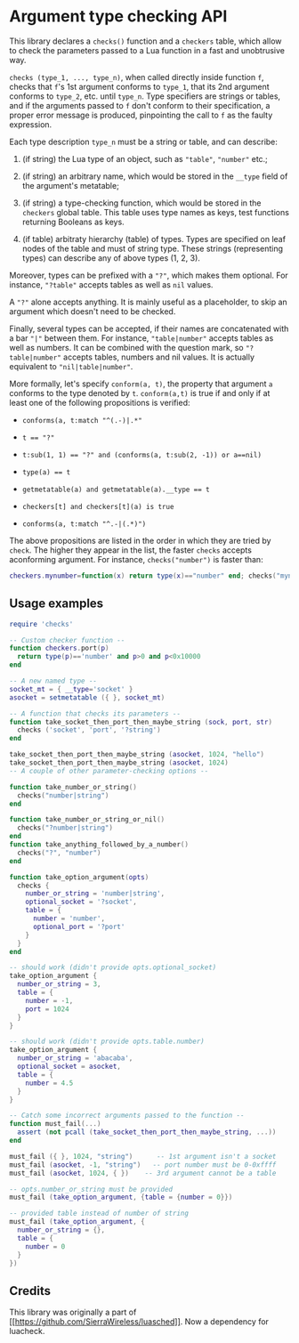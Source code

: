 # Argument type checking API

This library declares a `checks()` function and a `checkers` table, which
allow to check the parameters passed to a Lua function in a fast and
unobtrusive  way.

`checks (type_1, ..., type_n)`, when called directly inside function
`f`, checks that `f`'s 1st argument conforms to `type_1`, that its 2nd
argument conforms to `type_2`, etc. until `type_n`. Type specifiers
are strings or tables, and if the arguments passed
to `f` don't conform to their specification, a proper error message is produced,
pinpointing the call to `f` as the faulty expression.

Each type description `type_n` must be a string or table, and can describe:

1. (if string) the Lua type of an object, such as `"table"`, `"number"` etc.;

2. (if string) an arbitrary name, which would be stored in the `__type` field of
    the argument's metatable;

3. (if string) a type-checking function, which would be stored in the `checkers`
    global table. This table uses type names as keys, test functions
    returning Booleans as keys.

4. (if table) arbitraty hierarchy (table) of types. Types are specified on leaf
    nodes of the table and must of string type. These strings (representing
    types) can describe any of above types (1, 2, 3).

Moreover, types can be prefixed with a `"?"`, which makes them
optional. For instance, `"?table"` accepts tables as well as `nil`
values.

A `"?"` alone accepts anything. It is mainly useful as a placeholder,
to skip an argument which doesn't need to be checked.

Finally, several types can be accepted, if their names are
concatenated with a bar `"|"` between them. For instance,
`"table|number"` accepts tables as well as numbers. It can be combined
with the question mark, so `"?table|number"` accepts tables, numbers
and nil values. It is actually equivalent to `"nil|table|number"`.

More formally, let's specify `conform(a, t)`, the property that
argument `a` conforms to the type denoted by `t`. `conform(a,t)` is
true if and only if at least one of the following propositions is
verified:

* `conforms(a, t:match "^(.-)|.*"`

* `t == "?"`

* `t:sub(1, 1) == "?" and (conforms(a, t:sub(2, -1)) or a==nil)`

* `type(a) == t`

* `getmetatable(a) and getmetatable(a).__type == t`

* `checkers[t] and checkers[t](a) is true`

* `conforms(a, t:match "^.-|(.*)")`

The above propositions are listed in the order in which they are tried
by `check`. The higher they appear in the list, the faster `checks`
accepts aconforming argument. For instance, `checks("number")` is
faster than:

```lua
checkers.mynumber=function(x) return type(x)=="number" end; checks("mynumber")
```

## Usage examples

```lua
require 'checks'

-- Custom checker function --
function checkers.port(p)
  return type(p)=='number' and p>0 and p<0x10000
end

-- A new named type --
socket_mt = { __type='socket' }
asocket = setmetatable ({ }, socket_mt)

-- A function that checks its parameters --
function take_socket_then_port_then_maybe_string (sock, port, str)
  checks ('socket', 'port', '?string')
end

take_socket_then_port_then_maybe_string (asocket, 1024, "hello")
take_socket_then_port_then_maybe_string (asocket, 1024)
-- A couple of other parameter-checking options --

function take_number_or_string()
  checks("number|string")
end

function take_number_or_string_or_nil()
  checks("?number|string")
end
function take_anything_followed_by_a_number()
  checks("?", "number")
end

function take_option_argument(opts)
  checks {
    number_or_string = 'number|string',
    optional_socket = '?socket',
    table = {
      number = 'number',
      optional_port = '?port'
    }
  }
end

-- should work (didn't provide opts.optional_socket)
take_option_argument {
  number_or_string = 3,
  table = {
    number = -1,
    port = 1024
  }
}

-- should work (didn't provide opts.table.number)
take_option_argument {
  number_or_string = 'abacaba',
  optional_socket = asocket,
  table = {
    number = 4.5
  }
}

-- Catch some incorrect arguments passed to the function --
function must_fail(...)
  assert (not pcall (take_socket_then_port_then_maybe_string, ...))
end

must_fail ({ }, 1024, "string")      -- 1st argument isn't a socket
must_fail (asocket, -1, "string")   -- port number must be 0-0xffff
must_fail (asocket, 1024, { })    -- 3rd argument cannot be a table

-- opts.number_or_string must be provided
must_fail (take_option_argument, {table = {number = 0}})

-- provided table instead of number of string
must_fail (take_option_argument, {
  number_or_string = {},
  table = {
    number = 0
  }
})
```

## Credits

This library was originally a part of
[[https://github.com/SierraWireless/luasched]]. Now a dependency for
luacheck.
